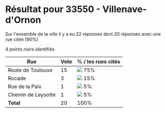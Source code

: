 # Résultat pour 33550 - Villenave-d'Ornon

Sur l'ensemble de la ville il y a eu 22 réponses dont 20 réponses avec une rue citée (90%)

4 points noirs identifiés

| Rue | Vote | % / les rues cités|
|-----|------|-------------------|
| Route de Toulouse | 15 | <img src="../../img/bar_75.gif" />&nbsp;75%|
| Rocade | 3 | <img src="../../img/bar_15.gif" />&nbsp;15%|
| Rue de la Paix | 1 | <img src="../../img/bar_5.gif" />&nbsp;5%|
| Chemin de Leysotte | 1 | <img src="../../img/bar_5.gif" />&nbsp;5%|
| **Total** | 20 | 100%|
